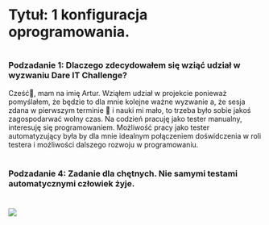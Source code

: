 # <h1> Tytuł: 1 konfiguracja oprogramowania.
# <h3> Podzadanie 1: Dlaczego zdecydowałem się wziąć udział w wyzwaniu Dare IT Challenge?
Cześć👋, mam na imię Artur. Wziąłem udział w projekcie ponieważ pomyślałem, że będzie to dla mnie kolejne ważne wyzwanie
a, że sesja zdana w pierwszym terminie 💪 i nauki mi mało, to trzeba było sobie jakoś zagospodarwać wolny czas. 
Na codzień pracuję jako tester manualny, interesuję się programowaniem. Możliwość pracy jako tester automatyzujący była 
by dla mnie idealnym połączeniem doświdczenia w roli testera i możliwości dalszego rozwoju w programowaniu. 

# <h3> Podzadanie 4:  Zadanie dla chętnych. Nie samymi testami automatycznymi człowiek żyje.
# <img src="test">
